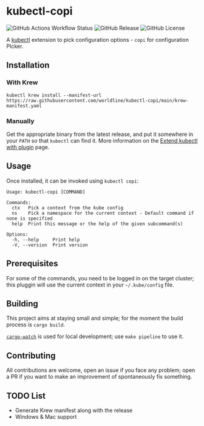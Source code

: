 
# kubectl-copi

![GitHub Actions Workflow Status](https://img.shields.io/github/actions/workflow/status/worldline/kubectl-copi/main.yml)
![GitHub Release](https://img.shields.io/github/v/release/worldline/kubectl-copi)
![GitHub License](https://img.shields.io/github/license/worldline/kubectl-copi)

A [kubectl](https://github.com/kubernetes/kubectl) extension to pick configuration options - `copi` for configuration PIcker.

## Installation

### With Krew

```
kubectl krew install --manifest-url https://raw.githubusercontent.com/worldline/kubectl-copi/main/krew-manifest.yaml
```

### Manually

Get the appropriate binary from the latest release, and put it somewhere in your `PATH` so that `kubectl` can find it. More information on the [Extend kubectl with plugin](https://kubernetes.io/docs/tasks/extend-kubectl/kubectl-plugins/) page.

## Usage

Once installed, it can be invoked using `kubectl copi`:

```
Usage: kubectl-copi [COMMAND]

Commands:
  ctx   Pick a context from the kube config
  ns    Pick a namespace for the current context - Default command if none is specified
  help  Print this message or the help of the given subcommand(s)

Options:
  -h, --help     Print help
  -V, --version  Print version
```

## Prerequisites

For some of the commands, you need to be logged in on the target cluster; this pluggin will use the current context in your `~/.kube/config` file.

## Building

This project aims at staying small and simple; for the moment the build process is `cargo build`.

[`cargo-watch`](https://github.com/watchexec/cargo-watch) is used for local development; use `make pipeline` to use it.

## Contributing

All contributions are welcome, open an issue if you face any problem; open a PR if you want to make an improvement of spontaneously fix something.

## TODO List

- Generate Krew manifest along with the release
- Windows & Mac support


